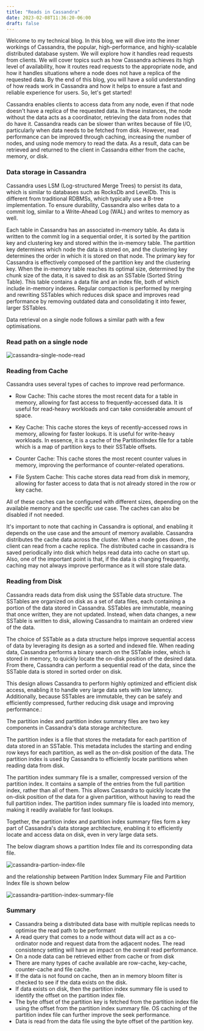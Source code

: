 ```yaml
---
title: "Reads in Cassandra"
date: 2023-02-08T11:36:20-06:00
draft: false
---
```


Welcome to my technical blog. In this blog, we will dive into the inner workings of Cassandra, the popular, high-performance, and highly-scalable distributed database system. We will explore how it handles read requests from clients. We will cover topics such as how Cassandra achieves its high level of availability, how it routes read requests to the appropriate node, and how it handles situations where a node does not have a replica of the requested data. By the end of this blog, you will have a solid understanding of how reads work in Cassandra and how it helps to ensure a fast and reliable experience for users. So, let's get started!

Cassandra enables clients to access data from any node, even if that node doesn't have a replica of the requested data. In these instances, the node without the data acts as a coordinator, retrieving the data from nodes that do have it. Cassandra reads can be slower than writes because of file I/O, particularly when data needs to be fetched from disk. However, read performance can be improved through caching, increasing the number of nodes, and using node memory to read the data. As a result, data can be retrieved and returned to the client in Cassandra either from the cache, memory, or disk.

### Data storage in Cassandra

Cassandra uses LSM (Log-structured Merge Trees) to persist its data, which is similar to databases such as RocksDb and LevelDb. This is different from traditional RDBMSs, which typically use a B-tree implementation. To ensure durability, Cassandra also writes data to a commit log, similar to a Write-Ahead Log (WAL) and writes to memory as well.

Each table in Cassandra has an associated in-memory table. As data is written to the commit log in a sequential order, it is sorted by the partition key and clustering key and stored within the in-memory table. The partition key determines which node the data is stored on, and the clustering key determines the order in which it is stored on that node. The primary key for Cassandra is effectively composed of the partition key and the clustering key. When the in-memory table reaches its optimal size, determined by the chunk size of the data, it is saved to disk as an SSTable (Sorted String Table). This table contains a data file and an index file, both of which include in-memory indexes. Regular compaction is performed by merging and rewriting SSTables which reduces disk space and improves read performance by removing outdated data and consolidating it into fewer, larger SSTables. 

Data retrieval on a single node follows a similar path with a few optimisations.

### Read path on a single node

![cassandra-single-node-read](https://imgur.com/pJWms3I.png)

### Reading from Cache

Cassandra uses several types of caches to improve read performance.

* Row Cache: This cache stores the most recent data for a table in memory, allowing for fast access to frequently-accessed data. It is useful for read-heavy workloads and can take considerable amount of space. 

* Key Cache: This cache stores the keys of recently-accessed rows in memory, allowing for faster lookups. It is useful for write-heavy workloads. In essence, it is a cache of the PartitionIndex file for a table which is a map of partition keys to their SSTable offsets.

* Counter Cache: This cache stores the most recent counter values in memory, improving the performance of counter-related operations.

* File System Cache: This cache stores data read from disk in memory, allowing for faster access to data that is not already stored in the row or key cache.

All of these caches can be configured with different sizes, depending on the available memory and the specific use case. The caches can also be disabled if not needed.

It's important to note that caching in Cassandra is optional, and enabling it depends on the use case and the amount of memory available. Cassandra distributes the cache data across the cluster. When a node goes down , the client can read from a cache replica. The distributed cache in cassandra is saved periodically into disk which helps read data into cache on start up.  Also, one of the important point is that, if the data is changing frequently, caching may not always improve performance as it will store stale data.

### Reading from Disk

Cassandra reads data from disk using the SSTable data structure. The SSTables are organized on disk as a set of data files, each containing a portion of the data stored in Cassandra. SSTables are immutable, meaning that once written, they are not updated. Instead, when data changes, a new SSTable is written to disk, allowing Cassandra to maintain an ordered view of the data.

The choice of SSTable as a data structure helps improve sequential access of data by leveraging its design as a sorted and indexed file. When reading data, Cassandra performs a binary search on the SSTable index, which is stored in memory, to quickly locate the on-disk position of the desired data. From there, Cassandra can perform a sequential read of the data, since the SSTable data is stored in sorted order on disk.

This design allows Cassandra to perform highly optimized and efficient disk access, enabling it to handle very large data sets with low latency. Additionally, because SSTables are immutable, they can be safely and efficiently compressed, further reducing disk usage and improving performance.:

The partition index and partition index summary files are two key components in Cassandra's data storage architecture.

The partition index is a file that stores the metadata for each partition of data stored in an SSTable. This metadata includes the starting and ending row keys for each partition, as well as the on-disk position of the data. The partition index is used by Cassandra to efficiently locate partitions when reading data from disk.

The partition index summary file is a smaller, compressed version of the partition index. It contains a sample of the entries from the full partition index, rather than all of them. This allows Cassandra to quickly locate the on-disk position of the data for a given partition, without having to read the full partition index. The partition index summary file is loaded into memory, making it readily available for fast lookups.

Together, the partition index and partition index summary files form a key part of Cassandra's data storage architecture, enabling it to efficiently locate and access data on disk, even in very large data sets.

The below diagram shows a partition Index file and its corresponding data file.

![cassandra-partion-index-file](https://i.imgur.com/OvJlmoz.png)

and the relationship between Partition Index Summary File and Partition Index file is shown below

![cassandra-partition-index-summary-file](https://i.imgur.com/SQDtdbv.png)

### Summary

* Cassandra being a distributed data base with multiple replicas needs to optimise the read path to be performant
* A read query that comes to a node without data will act as a co-ordinator node and request data from the adjacent nodes. The read consistency setting will have an impact on the overall read performance.
* On a node data can be retrieved either from cache or from disk
* There are many types of cache available are row-cache, key-cache, counter-cache and file cache.
* If the data is not found on cache, then an in memory bloom filter is checked to see if the data exists on the disk.
* If data exists on disk, then the partition index summary file is used to identify the offset on the partition index file.
* The byte offset of the partition key is fetched from the partition index file using the offset from the partition index summary file. OS caching of the partition index file can further improve the seek performance.
* Data is read from the data file using the byte offset of the partition key.


